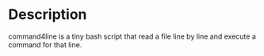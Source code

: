# Description 

command4line is a tiny bash script that read a file line by line 
and execute a command for that line.
